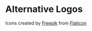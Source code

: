 # Alternative Logos

Icons created by [Freepik](http://www.freepik.com/) from 
[Flaticon](https://www.flaticon.com/de/)
